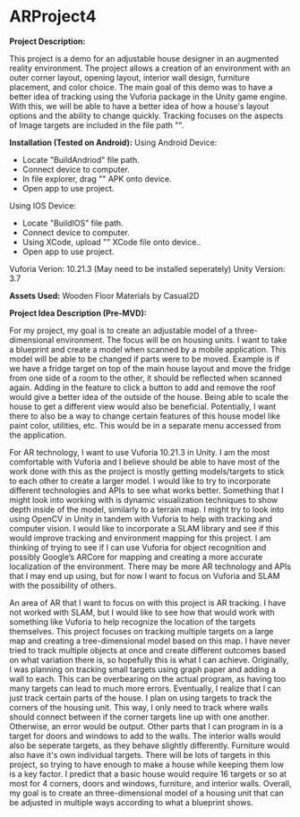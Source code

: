# ARProject4
**Project Description:**

This project is a demo for an adjustable house designer in an augmented reality environment. The project allows a creation of an environment with an outer corner layout, opening layout, interior wall design, furniture placement, and color choice. The main goal of this demo was to have a better idea of tracking using the Vuforia package in the Unity game engine. With this, we will be able to have a better idea of how a house's layout options and the ability to change quickly. Tracking focuses on the aspects of Image targets are included in the file path "".

**Installation (Tested on Android):**
Using Android Device:
- Locate "BuildAndriod" file path.
- Connect device to computer.
- In file explorer, drag "" APK onto device.
- Open app to use project.

Using IOS Device:
- Locate "BuildIOS" file path.
- Connect device to computer.
- Using XCode, upload "" XCode file onto device..
- Open app to use project.

Vuforia Verion: 10.21.3 (May need to be installed seperately)
Unity Version: 3.7

**Assets Used:**
Wooden Floor Materials by Casual2D

**Project Idea Description (Pre-MVD):**

  For my project, my goal is to create an adjustable model of a three-dimensional environment. The focus will be on housing units. I want to take a blueprint and create a model when scanned by a mobile application. This model will be able to be changed if parts were to be moved. Example is if we have a fridge target on top of the main house layout and move the fridge from one side of a room to the other, it should be reflected when scanned again. Adding in the feature to click a button to add and remove the roof would give a better idea of the outside of the house. Being able to scale the house to get a different view would also be beneficial. Potentially, I want there to also be a way to change certain features of this house model like paint color, utilities, etc. This would be in a separate menu accessed from the application.
  
  For AR technology, I want to use Vuforia 10.21.3 in Unity. I am the most comfortable with Vuforia and I believe should be able to have most of the work done with this as the project is mostly getting models/targets to stick to each other to create a larger model. I would like to try to incorporate different technologies and APIs to see what works better. Something that I might look into working with is dynamic visualization techniques to show depth inside of the model, similarly to a terrain map. I might try to look into using OpenCV in Unity in tandem with Vuforia to help with tracking and computer vision. I would like to incorporate a SLAM library and see if this would improve tracking and environment mapping for this project. I am thinking of trying to see if I can use Vuforia for object recognition and possibly Google’s ARCore for mapping and creating a more accurate localization of the environment. There may be more AR technology and APIs that I may end up using, but for now I want to focus on Vuforia and SLAM with the possibility of others. 
  
  An area of AR that I want to focus on with this project is AR tracking. I have not worked with SLAM, but I would like to see how that would work with something like Vuforia to help recognize the location of the targets themselves. This project focuses on tracking multiple targets on a large map and creating a tree-dimensional model based on this map. I have never tried to track multiple objects at once and create different outcomes based on what variation there is, so hopefully this is what I can achieve. Originally, I was planning on tracking small targets using graph paper and adding a wall to each. This can be overbearing on the actual program, as having too many targets can lead to much more errors. Eventually, I realize that I can just track certain parts of the house. I plan on using targets to track the corners of the housing unit. This way, I only need to track where walls should connect between if the corner targets line up with one another. Otherwise, an error would be output. Other parts that I can program in is a target for doors and windows to add to the walls. The interior walls would also be seperate targets, as they behave slightly differently. Furniture would also have it's own individual targets. There will be lots of targets in this project, so trying to have enough to make a house while keeping them low is a key factor. I predict that a basic house would require 16 targets or so at most for 4 corners, doors and windows, furniture, and interior walls. Overall, my goal is to create an three-dimensional model of a housing unit that can be adjusted in multiple ways according to what a blueprint shows.
